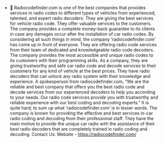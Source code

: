 - 👋 Radiocodefinder.com is one of the best companies that provides services in radio codes to different types of vehicles from experienced, talented, and expert radio decoders. They are giving the best services for vehicle radio code. They offer valuable services to the customers.
The company provides a complete money-back guarantee to its clients in case any damages occur after the installation of car radio codes. By considering all such things in mind, the company ‘radiocodefinder.com’ has come up in front of everyone. They are offering radio code services from their team of dedicated and knowledgeable radio code decoders. The company provides the most accessible and unique radio codes to its customers with their programming skills. As a company, they are giving trustworthy and safe car radio code and decode services to their customers for any kind of vehicle at the best prices. They have radio decoders that can unlock any radio system with their knowledge and experience.
A spokesperson from radiocodefinder.com, “We are the reliable and best company that offers you the best radio code and decode services from our experienced decoders to help you according to your needs. Our radio code services provide you with trustworthy and reliable experience with our best coding and decoding experts.”
It is quite hard; to sum up what ‘radiocodefinder.com’ is in lesser words. The company is known for providing the effective and best services in-car radio coding and decoding from their professional staff. They have the main motive to provide the unique car radio with the assistance of their best radio decoders that are completely trained in radio coding and decoding.
Contact Us: Website - https://radiocodefinder.com/

<!---
radiocodefinder/radiocodefinder is a ✨ special ✨ repository because its `README.md` (this file) appears on your GitHub profile.
You can click the Preview link to take a look at your changes.
--->
